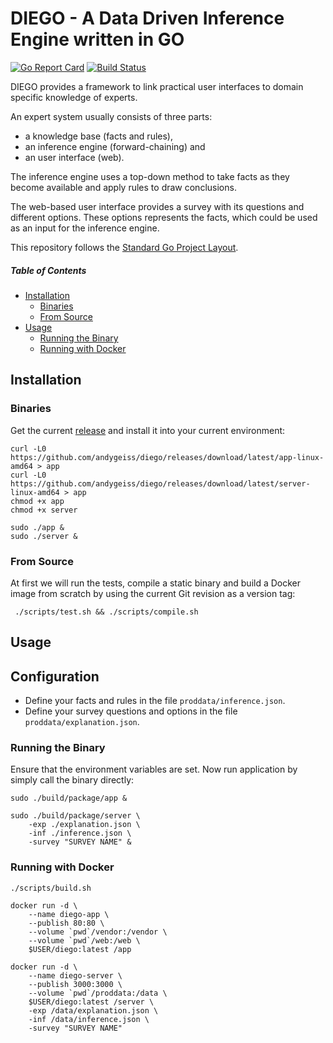 # DIEGO - A Data Driven Inference Engine written in GO 

[![Go Report Card](https://goreportcard.com/badge/github.com/andygeiss/diego)](https://goreportcard.com/report/github.com/andygeiss/diego)
[![Build Status](https://travis-ci.org/andygeiss/diego.svg?branch=master)](https://travis-ci.org/andygeiss/diego)

DIEGO provides a framework to link practical user interfaces to domain specific knowledge of experts.

An expert system usually consists of three parts:
* a knowledge base (facts and rules),
* an inference engine (forward-chaining) and
* an user interface (web).

The inference engine uses a top-down method to take facts as they become available and
apply rules to draw conclusions.

The web-based user interface provides a survey with its questions and different options.
These options represents the facts, which could be used as an input for the inference engine. 

This repository follows the [Standard Go Project Layout](https://github.com/golang-standards/project-layout). 

##### Table of Contents

- [Installation](README.md#installation)
    * [Binaries](README.md#binaries)
    * [From Source](README.md#from-source)
- [Usage](README.md#usage)
    * [Running the Binary](README.md#running-the-binary)
    * [Running with Docker](README.md#running-with-docker)

## Installation

### Binaries

Get the current [release](https://github.com/andygeiss/diego/releases/tag/latest) and install it into your current environment:

    curl -L0 https://github.com/andygeiss/diego/releases/download/latest/app-linux-amd64 > app    
    curl -L0 https://github.com/andygeiss/diego/releases/download/latest/server-linux-amd64 > app
    chmod +x app
    chmod +x server

    sudo ./app &
    sudo ./server &

### From Source

At first we will run the tests, compile a static binary and build a Docker image from scratch 
by using the current Git revision as a version tag: 

     ./scripts/test.sh && ./scripts/compile.sh

## Usage

## Configuration

* Define your facts and rules in the file <code>proddata/inference.json</code>.
* Define your survey questions and options in the file <code>proddata/explanation.json</code>.

### Running the Binary

Ensure that the environment variables are set.
Now run application by simply call the binary directly:

    sudo ./build/package/app &

    sudo ./build/package/server \
        -exp ./explanation.json \
        -inf ./inference.json \
        -survey "SURVEY NAME" &

### Running with Docker

    ./scripts/build.sh

    docker run -d \
        --name diego-app \
        --publish 80:80 \
        --volume `pwd`/vendor:/vendor \
        --volume `pwd`/web:/web \
        $USER/diego:latest /app

    docker run -d \
        --name diego-server \
        --publish 3000:3000 \
        --volume `pwd`/proddata:/data \
        $USER/diego:latest /server \
        -exp /data/explanation.json \
        -inf /data/inference.json \
        -survey "SURVEY NAME"
